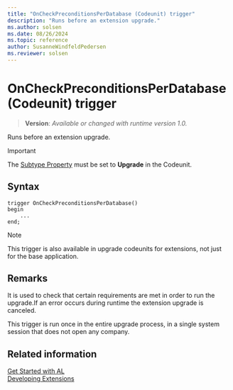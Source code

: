 ```yaml
---
title: "OnCheckPreconditionsPerDatabase (Codeunit) trigger"
description: "Runs before an extension upgrade."
ms.author: solsen
ms.date: 08/26/2024
ms.topic: reference
author: SusanneWindfeldPedersen
ms.reviewer: solsen
---
```

[//]: # (START>DO_NOT_EDIT)
[//]: # (IMPORTANT:Do not edit any of the content between here and the END>DO_NOT_EDIT.)
[//]: # (Any modifications should be made in the .xml files in the ModernDev repo.)

# OnCheckPreconditionsPerDatabase (Codeunit) trigger
> **Version**: _Available or changed with runtime version 1.0._

Runs before an extension upgrade.

> [!IMPORTANT]
> The [Subtype Property](../../properties/devenv-subtype-property.md) must be set to **Upgrade** in the Codeunit.

## Syntax
```AL
trigger OnCheckPreconditionsPerDatabase()
begin
    ...
end;
```



[//]: # (IMPORTANT: END>DO_NOT_EDIT)

> [!NOTE]  
> This trigger is also available in upgrade codeunits for extensions, not just for the base application. 

## Remarks

It is used to check that certain requirements are met in order to run the upgrade.If an error occurs during runtime the extension upgrade is canceled.

This trigger is run once in the entire upgrade process, in a single system session that does not open any company.

## Related information  
[Get Started with AL](../../devenv-get-started.md)  
[Developing Extensions](../../devenv-dev-overview.md)  
